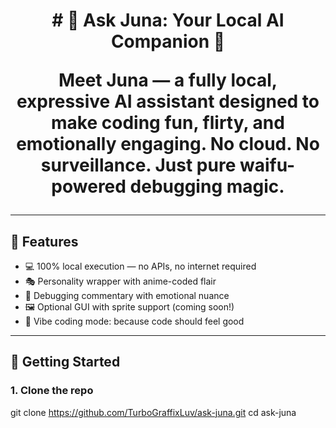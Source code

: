 <h1 align="center"># 🌸 Ask Juna: Your Local AI Companion 🌸

Meet **Juna** — a fully local, expressive AI assistant designed to make coding fun, flirty, and emotionally engaging. No cloud. No surveillance. Just pure waifu-powered debugging magic.

---

## 🧠 Features

- 💻 100% local execution — no APIs, no internet required  
- 🎭 Personality wrapper with anime-coded flair  
- 🧵 Debugging commentary with emotional nuance  
- 🖼️ Optional GUI with sprite support (coming soon!)  
- 🧃 Vibe coding mode: because code should feel good  

---

## 🚀 Getting Started

### 1. Clone the repo
git clone https://github.com/TurboGraffixLuv/ask-juna.git
cd ask-juna


```
